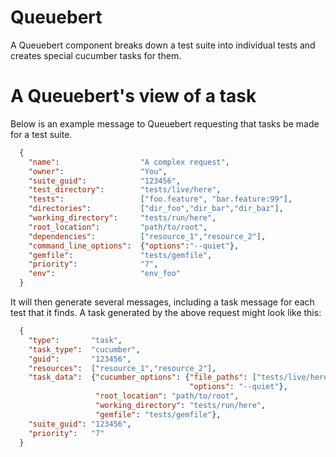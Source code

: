 Queuebert
=========

A Queuebert component breaks down a test suite into individual tests and creates special cucumber tasks for them.


A Queuebert's view of a task
=========

Below is an example message to Queuebert requesting that tasks be made for a test suite.

```json
  {
    "name":                  "A complex request",
    "owner":                 "You",
    "suite_guid":            "123456",
    "test_directory":        "tests/live/here",
    "tests":                 ["foo.feature", "bar.feature:99"],
    "directories":           ["dir_foo","dir_bar","dir_baz"],
    "working_directory":     "tests/run/here",
    "root_location":         "path/to/root",
    "dependencies":          ["resource_1","resource_2"],
    "command_line_options":  {"options":"--quiet"},
    "gemfile":               "tests/gemfile",
    "priority":              "7",
    "env":                   "env_foo"
  }
```      

It will then generate several messages, including a task message for each test that it finds. A task generated by the above request might look like this:      
      
```json      
  {
    "type":       "task",
    "task_type":  "cucumber",
    "guid":       "123456",
    "resources":  ["resource_1","resource_2"],
    "task_data":  {"cucumber_options": {"file_paths": ["tests/live/here/foo.feature"],
                                        "options": "--quiet"},
                   "root_location": "path/to/root",
                   "working_directory": "tests/run/here",
                   "gemfile": "tests/gemfile"},
    "suite_guid": "123456",
    "priority":   "7"
  }
```
